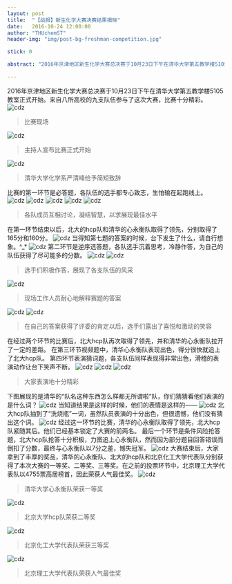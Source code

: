 ```yaml
---
layout: post
title:  "【战报】新生化学大赛决赛结果揭晓"
date:   2016-10-24 12:00:00
author: "THUchemST"
header-img: "img/post-bg-freshman-competition.jpg"

stick: 0

abstract: "2016年京津地区新生化学大赛总决赛于10月23日下午在清华大学第五教学楼5105教室正式开始。来自八所高校的九支队伍参与了这次大赛，比赛十分精彩。"

---
```

2016年京津地区新生化学大赛总决赛于10月23日下午在清华大学第五教学楼5105教室正式开始。来自八所高校的九支队伍参与了这次大赛，比赛十分精彩。
![cdz](/img/in-post/2016-10-24-report-of-competition/1.jpg)
> 比赛现场

![cdz](/img/in-post/2016-10-24-report-of-competition/2.jpg)
> 主持人宣布比赛正式开始

![cdz](/img/in-post/2016-10-24-report-of-competition/3.jpg)
> 清华大学化学系严清峰给予简短致辞

比赛的第一环节是必答题，各队伍的选手都专心致志，生怕输在起跑线上。
![cdz](/img/in-post/2016-10-24-report-of-competition/4.jpg)
![cdz](/img/in-post/2016-10-24-report-of-competition/5.jpg)
![cdz](/img/in-post/2016-10-24-report-of-competition/6.jpg)
![cdz](/img/in-post/2016-10-24-report-of-competition/7.jpg)
![cdz](/img/in-post/2016-10-24-report-of-competition/8.jpg)
> 各队成员互相讨论，凝结智慧，以求展现最佳水平

在第一环节结束以后，北大的hcp队和清华的心永衡队取得了领先，分别取得了165分和160分。
![cdz](/img/in-post/2016-10-24-report-of-competition/9.jpg)
当得知第七题的答案的时候，台下发生了什么，请自行想象。^_*
![cdz](/img/in-post/2016-10-24-report-of-competition/10.jpg)
第二环节是逆序选答题，各队选手沉着思考，冷静作答，为自己的队伍获得了尽可能多的分数。
![cdz](/img/in-post/2016-10-24-report-of-competition/11.jpg)
![cdz](/img/in-post/2016-10-24-report-of-competition/12.jpg)
> 选手们积极作答，展现了各支队伍的风采

![cdz](/img/in-post/2016-10-24-report-of-competition/13.jpg)
> 现场工作人员耐心地解释赛题的答案

![cdz](/img/in-post/2016-10-24-report-of-competition/14.jpg)
![cdz](/img/in-post/2016-10-24-report-of-competition/15.jpg)
> 在自己的答案获得了评委的肯定以后，选手们露出了喜悦和激动的笑容

在经过两个环节的比赛后，北大hcp队再次取得了领先，并和清华的心永衡队拉开了一定的差距。
在第三环节视频题中，清华心永衡队表现出色，得分很快就追上了北大hcp队。
第四环节表演猜词题，各支队伍同样表现得非常出色，滑稽的表演动作让台下笑声不断。
![cdz](/img/in-post/2016-10-24-report-of-competition/16.jpg)
![cdz](/img/in-post/2016-10-24-report-of-competition/17.jpg)
![cdz](/img/in-post/2016-10-24-report-of-competition/18.jpg)
> 大家表演地十分精彩

下图展现的是清华的“队名这种东西怎么样都无所谓啦”队，你们猜猜看他们表演的是什么词？
![cdz](/img/in-post/2016-10-24-report-of-competition/19.jpg)
当知道结果是这样的时候，他们的表情是这样的——
![cdz](/img/in-post/2016-10-24-report-of-competition/20.jpg)
北大hcp队抽到了“洗烧瓶”一词，虽然队员表演的十分出色，但很遗憾，他们没有猜出这个词。
![cdz](/img/in-post/2016-10-24-report-of-competition/21.jpg)
经过这一环节的比赛，清华的心永衡队取得了领先，北大hcp队紧随其后。他们已经基本锁定了大赛的前两名。
最后一个环节是条件风险抢答题，北大hcp队抢答十分积极，力图追上心永衡队，然而因为部分题目回答错误而倒扣了分数，最终与心永衡队以7分之差，憾失冠军。
![cdz](/img/in-post/2016-10-24-report-of-competition/22.jpg)
大赛结束后，大家拿到了丰厚的奖品，清华的心永衡队、北大的hcp队和北京化工大学代表队分别获得了本次大赛的一等奖、二等奖、三等奖。在之前的投票环节中，北京理工大学代表队以4755票高居榜首，因此荣获人气最佳奖。
![cdz](/img/in-post/2016-10-24-report-of-competition/23.jpg)
> 清华大学心永衡队荣获一等奖

![cdz](/img/in-post/2016-10-24-report-of-competition/24.jpg)
> 北京大学hcp队荣获二等奖

![cdz](/img/in-post/2016-10-24-report-of-competition/25.jpg)
> 北京化工大学代表队荣获三等奖

![cdz](/img/in-post/2016-10-24-report-of-competition/26.jpg)
> 北京理工大学代表队荣获人气最佳奖<br>